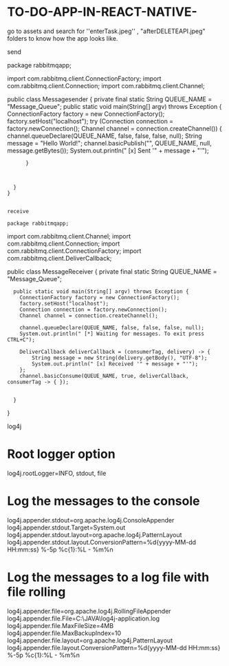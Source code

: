 # TO-DO-APP-IN-REACT-NATIVE-
go to assets and search for ''enterTask.jpeg''  , "afterDELETEAPI.jpeg" folders to know how the app looks like.


send

package rabbitmqapp;

import com.rabbitmq.client.ConnectionFactory;
import com.rabbitmq.client.Connection;
import com.rabbitmq.client.Channel;

public class Messagesender {
	  private final static String QUEUE_NAME = "Message_Queue";
	  public static void main(String[] argv) throws Exception {
		  ConnectionFactory factory = new ConnectionFactory();
		  factory.setHost("localhost");
		  try (Connection connection = factory.newConnection();
		       Channel channel = connection.createChannel()) {
			  channel.queueDeclare(QUEUE_NAME, false, false, false, null);
			  String message = "Hello World!";
			  channel.basicPublish("", QUEUE_NAME, null, message.getBytes());
			  System.out.println(" [x] Sent '" + message + "'");

		  }
		 
	      
	      
	  }
	}
	
	
	receive 
	
	package rabbitmqapp;
import com.rabbitmq.client.Channel;
import com.rabbitmq.client.Connection;
import com.rabbitmq.client.ConnectionFactory;
import com.rabbitmq.client.DeliverCallback;


public class MessageReceiver {
	 private final static String QUEUE_NAME = "Message_Queue";

	  public static void main(String[] argv) throws Exception {
	    ConnectionFactory factory = new ConnectionFactory();
	    factory.setHost("localhost");
	    Connection connection = factory.newConnection();
	    Channel channel = connection.createChannel();

	    channel.queueDeclare(QUEUE_NAME, false, false, false, null);
	    System.out.println(" [*] Waiting for messages. To exit press CTRL+C");
	    
	    DeliverCallback deliverCallback = (consumerTag, delivery) -> {
	        String message = new String(delivery.getBody(), "UTF-8");
	        System.out.println(" [x] Received '" + message + "'");
	    };
	    channel.basicConsume(QUEUE_NAME, true, deliverCallback, consumerTag -> { });


	  }

}


log4j

# Root logger option
log4j.rootLogger=INFO, stdout, file

# Log the messages to the console
log4j.appender.stdout=org.apache.log4j.ConsoleAppender
log4j.appender.stdout.Target=System.out
log4j.appender.stdout.layout=org.apache.log4j.PatternLayout
log4j.appender.stdout.layout.ConversionPattern=%d{yyyy-MM-dd HH:mm:ss} %-5p %c{1}:%L - %m%n

# Log the messages to a log file with file rolling
log4j.appender.file=org.apache.log4j.RollingFileAppender
log4j.appender.file.File=C:\\JAVA\\log4j-application.log
log4j.appender.file.MaxFileSize=4MB
log4j.appender.file.MaxBackupIndex=10
log4j.appender.file.layout=org.apache.log4j.PatternLayout
log4j.appender.file.layout.ConversionPattern=%d{yyyy-MM-dd HH:mm:ss} %-5p %c{1}:%L - %m%n

 
